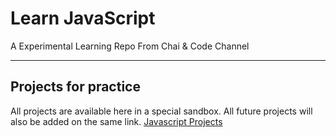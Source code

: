 # Learn JavaScript
A Experimental Learning Repo From Chai & Code Channel

---

## Projects for practice

All projects are available here in a special sandbox. All future projects will also be added on the same link.
[Javascript Projects]([https://stackblitz.com/edit/dom-project-chaiaurcode?file=index.html](https://stackblitz.com/edit/dom-project-chaiaurcode-dtkriz6b?file=index.html))
